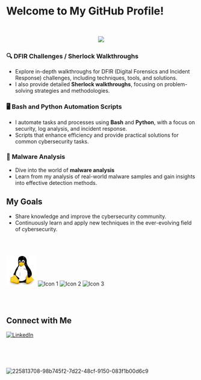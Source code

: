 # Welcome to My GitHub Profile!

<br>

<p align="center">
  <img src="https://github.com/user-attachments/assets/6e599287-1314-4f66-bbb1-e1a71e23b09f" width="250" />
</p>



### 🔍 **DFIR Challenges / Sherlock Walkthroughs**
- Explore in-depth walkthroughs for DFIR (Digital Forensics and Incident Response) challenges, including techniques, tools, and solutions.
- I also provide detailed **Sherlock walkthroughs**, focusing on problem-solving strategies and methodologies.


### 🖥️ **Bash and Python Automation Scripts**
- I automate tasks and processes using **Bash** and **Python**, with a focus on security, log analysis, and incident response.
- Scripts that enhance efficiency and provide practical solutions for common cybersecurity tasks.

### 🦠 **Malware Analysis**
- Dive into the world of **malware analysis**
- Learn from my analysis of real-world malware samples and gain insights into effective detection methods.

## My Goals

- Share knowledge and improve the cybersecurity community.
- Continuously learn and apply new techniques in the ever-evolving field of cybersecurity.
<br>
<br>

<p align="left">
  <!-- Linux Icon -->
  <img src="https://raw.githubusercontent.com/devicons/devicon/master/icons/linux/linux-original.svg" alt="linux" width="80" height="80"/> 

  <!-- Icon 1 -->
  <img src="https://github.com/user-attachments/assets/0bf4592b-481a-411b-bcbc-a55a44c75027" alt="Icon 1" width="80" height="80"/>

  <!-- Icon 2 -->
  <img src="https://github.com/user-attachments/assets/de024e9d-cc8b-4021-b736-3791f27ab468" alt="Icon 2" width="80" height="80"/>

  <!-- Icon 3 -->
  <img src="https://github.com/user-attachments/assets/f3497815-eb57-48f1-97ce-625fde68dfc2" alt="Icon 3" width="80" height="80"/>
</p>
<br>
<br>



## Connect with Me
<p align="left">
  <a href="https://www.linkedin.com/in/avior-mostovski/">
    <img src="https://github.com/user-attachments/assets/0aa5369d-b869-42dd-8cc0-1429427feedf" alt="LinkedIn" height="80" width="80" />
  </a>
</p>
<br>
<br>
<br>


![225813708-98b745f2-7d22-48cf-9150-083f1b00d6c9](https://github.com/user-attachments/assets/4ccc9a05-b3aa-4c7f-b55e-932429a8f2c2)
